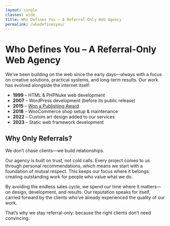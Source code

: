```yaml
---
layout: single
classes: wide
title: Who Defines You – A Referral-Only Web Agency
permalink: /whodefinesyou/
---
```

# Who Defines You – A Referral-Only Web Agency

We’ve been building on the web since the early days—always with a focus on creative solutions, practical systems, and long-term results. Our work has evolved alongside the internet itself:

* **1999** – HTML & PHPNuke web development
* **2007** – WordPress development (before its public release)
* **2015** – [Won a Publishing Award](/publishing-award/)
* **2018** – WooCommerce shop setup & maintenance
* **2022** – Custom art design added to our services
* **2023** – Static web framework development

## Why Only Referrals?

We don’t chase clients—we build relationships.

Our agency is built on trust, not cold calls. Every project comes to us through personal recommendations, which means we start with a foundation of mutual respect. This keeps our focus where it belongs: creating outstanding work for people who value what we do.

By avoiding the endless sales cycle, we spend our time where it matters—on design, development, and results. Our reputation speaks for itself, carried forward by the clients who’ve already experienced the quality of our work.

That’s why we stay referral-only: because the right clients don’t need convincing.